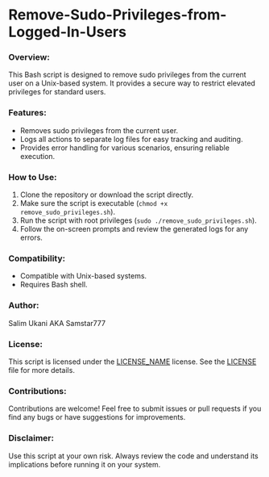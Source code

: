 # Remove-Sudo-Privileges-from-Logged-In-Users

### Overview:
This Bash script is designed to remove sudo privileges from the current user on a Unix-based system. It provides a secure way to restrict elevated privileges for standard users.

### Features:
- Removes sudo privileges from the current user.
- Logs all actions to separate log files for easy tracking and auditing.
- Provides error handling for various scenarios, ensuring reliable execution.

### How to Use:
1. Clone the repository or download the script directly.
2. Make sure the script is executable (`chmod +x remove_sudo_privileges.sh`).
3. Run the script with root privileges (`sudo ./remove_sudo_privileges.sh`).
4. Follow the on-screen prompts and review the generated logs for any errors.

### Compatibility:
- Compatible with Unix-based systems.
- Requires Bash shell.

### Author:
Salim Ukani AKA Samstar777

### License:
This script is licensed under the [LICENSE_NAME](LICENSE) license. See the [LICENSE](LICENSE) file for more details.

### Contributions:
Contributions are welcome! Feel free to submit issues or pull requests if you find any bugs or have suggestions for improvements.

### Disclaimer:
Use this script at your own risk. Always review the code and understand its implications before running it on your system.
